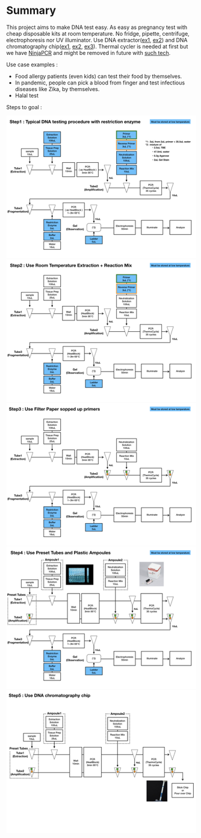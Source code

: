 # Summary

This project aims to make DNA test easy. As easy as pregnancy test with cheap disposable kits at room temperature.
No fridge, pipette, centrifuge, electrophoresis nor UV illuminator. Use DNA extractor([ex1](https://www.kaneka-labtest.com/en/pre/dna_version2.html), [ex2](https://www.funakoshi.co.jp/contents/64147)) and DNA chromatography chip([ex1](https://www.kaneka-labtest.com/en/chromato/index.html), [ex2](https://www.kurabo.co.jp/bio/English/product/products.php?M=D&PID=99), [ex3](https://techcrunch.com/2016/05/06/zika-test/)). Thermal cycler is needed at first but we have [NinjaPCR](https://github.com/hisashin/NinjaPCR) and might be removed in future with [such tech](https://www.twistdx.co.uk/en/products/product/twistamp-basic).

Use case examples :
- Food allergy patients (even kids) can test their food by themselves.
- In pandemic, people can pick a blood from finger and test infectious diseases like Zika, by themselves.
- Halal test

Steps to goal : 

![Step1](https://github.com/hisashin/chip/raw/master/doc/images/dev_process.001.jpeg "Step1")
![Step2](https://github.com/hisashin/chip/raw/master/doc/images/dev_process.002.jpeg "Step2")
![Step3](https://github.com/hisashin/chip/raw/master/doc/images/dev_process.003.jpeg "Step3")
![Step4](https://github.com/hisashin/chip/raw/master/doc/images/dev_process.004.jpeg "Step4")
![Step5](https://github.com/hisashin/chip/raw/master/doc/images/dev_process.005.jpeg "Step5")



 
